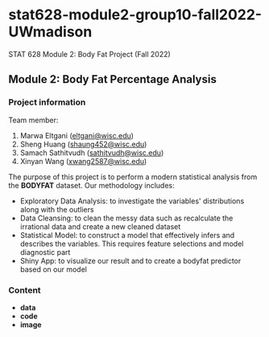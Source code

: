 # stat628-module2-group10-fall2022-UWmadison
STAT 628 Module 2: Body Fat Project (Fall 2022)

## Module 2: Body Fat Percentage Analysis

### Project information

Team member:
1. Marwa Eltgani (eltgani@wisc.edu)
2. Sheng Huang (shaung452@wisc.edu)
3. Samach Sathitvudh (sathitvudh@wisc.edu)
4. Xinyan Wang (xwang2587@wisc.edu)

The purpose of this project is to perform a modern statistical analysis from the **BODYFAT** dataset. Our methodology includes:
- Exploratory Data Analysis: to investigate the variables' distributions along with the outliers
- Data Cleansing: to clean the messy data such as recalculate the irrational data and create a new cleaned dataset
- Statistical Model: to construct a model that effectively infers and describes the variables. This requires feature selections and model diagnostic part
- Shiny App: to visualize our result and to create a bodyfat predictor based on our model

### Content
- **data**
- **code**
- **image**

